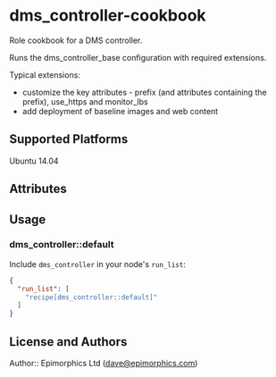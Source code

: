 # dms_controller-cookbook

Role cookbook for a DMS controller.

Runs the dms_controller_base configuration with required extensions.

Typical extensions:

   * customize the key attributes - prefix (and attributes containing the prefix), use_https and monitor_lbs
   * add deployment of baseline images and web content

## Supported Platforms

Ubuntu 14.04

## Attributes


## Usage

### dms_controller::default

Include `dms_controller` in your node's `run_list`:

```json
{
  "run_list": [
    "recipe[dms_controller::default]"
  ]
}
```

## License and Authors

Author:: Epimorphics Ltd (<dave@epimorphics.com>)
